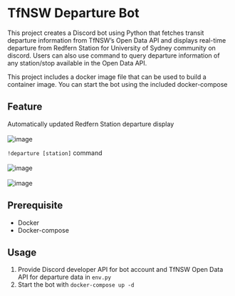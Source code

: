 # TfNSW Departure Bot
This project creates a Discord bot using Python that fetches transit departure information from TfNSW’s Open Data API and displays real-time departure from Redfern Station for University of Sydney community on discord. Users can also use command to query departure information of any station/stop available in the Open Data API.

This project includes a docker image file that can be used to build a container image. You can start the bot using the included docker-compose

## Feature
Automatically updated Redfern Station departure display <br><br>
![image](https://user-images.githubusercontent.com/39119527/134812794-7e9d0af9-5c59-483c-b617-b3a7bc4efd0c.png)


`!departure [station]` command <br><br>
![image](https://user-images.githubusercontent.com/39119527/134812855-da75abca-4617-4796-a95e-303fb9e9af26.png) <br><br>
![image](https://user-images.githubusercontent.com/39119527/134812884-1f8b813a-cfb7-4ee6-8eb9-8c08e3f35e29.png)




## Prerequisite
- Docker
- Docker-compose



## Usage
1. Provide Discord developer API for bot account and TfNSW Open Data API for departure data in `env.py`
2. Start the bot with `docker-compose up -d`


